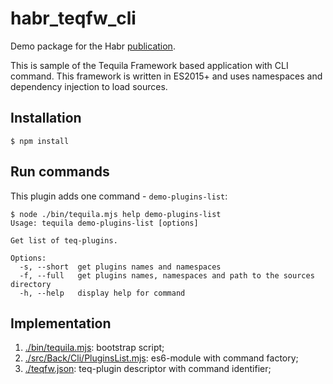 # habr_teqfw_cli
Demo package for the Habr [publication](https://habr.com/ru/post/567252/).

This is sample of the Tequila Framework based application with CLI command. This framework is written in ES2015+ and uses namespaces and dependency injection to load sources.

## Installation
```shell
$ npm install
```

## Run commands

This plugin adds one command - `demo-plugins-list`:
```shell
$ node ./bin/tequila.mjs help demo-plugins-list
Usage: tequila demo-plugins-list [options]

Get list of teq-plugins.

Options:
  -s, --short  get plugins names and namespaces
  -f, --full   get plugins names, namespaces and path to the sources directory
  -h, --help   display help for command
```


## Implementation

1. [./bin/tequila.mjs](./bin/tequila.mjs): bootstrap script;
1. [./src/Back/Cli/PluginsList.mjs](./src/Back/Cli/PluginsList.mjs): es6-module with command factory;
1. [./teqfw.json](./teqfw.json): teq-plugin descriptor with command identifier; 
